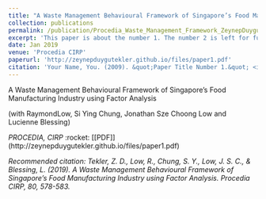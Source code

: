 ```yaml
---
title: "A Waste Management Behavioural Framework of Singapore’s Food Manufacturing Industry using Factor Analysis"
collection: publications
permalink: /publication/Procedia_Waste_Management_Framework_ZeynepDuyguTekler
excerpt: 'This paper is about the number 1. The number 2 is left for future work.'
date: Jan 2019
venue: 'Procedia CIRP'
paperurl: 'http://zeynepduygutekler.github.io/files/paper1.pdf'
citation: 'Your Name, You. (2009). &quot;Paper Title Number 1.&quot; <i>Journal 1</i>. 1(1).'
---
```


A Waste Management Behavioural Framework of Singapore’s Food Manufacturing Industry using Factor Analysis
<p>(with RaymondLow, Si Ying Chung, Jonathan Sze Choong Low and Lucienne Blessing) </p>
<p><i>PROCEDIA, CIRP </i> :rocket: [[PDF]](http://zeynepduygutekler.github.io/files/paper1.pdf)

<i>Recommended citation: Tekler, Z. D., Low, R., Chung, S. Y., Low, J. S. C., & Blessing, L. (2019). A Waste Management Behavioural Framework of Singapore’s Food Manufacturing Industry using Factor Analysis. Procedia CIRP, 80, 578-583. </i> </p>